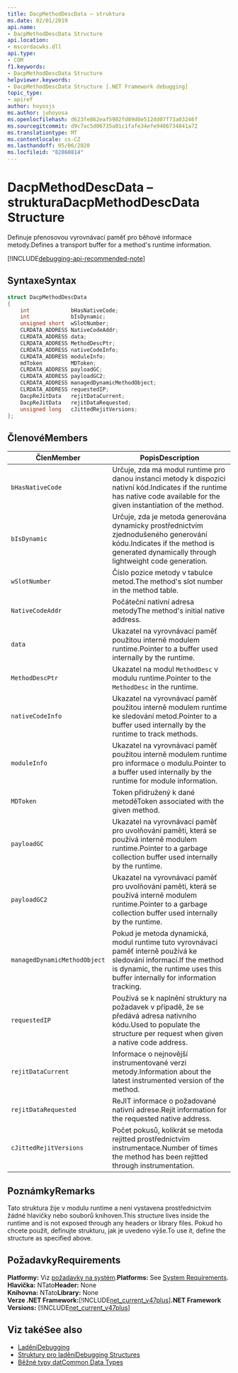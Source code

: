 ```yaml
---
title: DacpMethodDescData – struktura
ms.date: 02/01/2019
api.name:
- DacpMethodDescData Structure
api.location:
- mscordacwks.dll
api.type:
- COM
f1.keywords:
- DacpMethodDescData Structure
helpviewer.keywords:
- DacpMethodDescData Structure [.NET Framework debugging]
topic_type:
- apiref
author: hoyosjs
ms.author: juhoyosa
ms.openlocfilehash: d623fe862eaf5902fd89d0e512dd07f73a03246f
ms.sourcegitcommit: d9c7ac5d06735a01c1fafe34efe9486734841a72
ms.translationtype: MT
ms.contentlocale: cs-CZ
ms.lasthandoff: 05/06/2020
ms.locfileid: "82860814"
---
```

# <a name="dacpmethoddescdata-structure"></a><span data-ttu-id="4f490-102">DacpMethodDescData – struktura</span><span class="sxs-lookup"><span data-stu-id="4f490-102">DacpMethodDescData Structure</span></span>

<span data-ttu-id="4f490-103">Definuje přenosovou vyrovnávací paměť pro běhové informace metody.</span><span class="sxs-lookup"><span data-stu-id="4f490-103">Defines a transport buffer for a method's runtime information.</span></span>

[!INCLUDE[debugging-api-recommended-note](../../../../includes/debugging-api-recommended-note.md)]

## <a name="syntax"></a><span data-ttu-id="4f490-104">Syntaxe</span><span class="sxs-lookup"><span data-stu-id="4f490-104">Syntax</span></span>

```cpp
struct DacpMethodDescData
{
    int             bHasNativeCode;
    int             bIsDynamic;
    unsigned short  wSlotNumber;
    CLRDATA_ADDRESS NativeCodeAddr;
    CLRDATA_ADDRESS data;
    CLRDATA_ADDRESS MethodDescPtr;
    CLRDATA_ADDRESS nativeCodeInfo;
    CLRDATA_ADDRESS moduleInfo;
    mdToken         MDToken;
    CLRDATA_ADDRESS payloadGC;
    CLRDATA_ADDRESS payloadGC2;
    CLRDATA_ADDRESS managedDynamicMethodObject;
    CLRDATA_ADDRESS requestedIP;
    DacpReJitData   rejitDataCurrent;
    DacpReJitData   rejitDataRequested;
    unsigned long   cJittedRejitVersions;
};
```

## <a name="members"></a><span data-ttu-id="4f490-105">Členové</span><span class="sxs-lookup"><span data-stu-id="4f490-105">Members</span></span>

| <span data-ttu-id="4f490-106">Člen</span><span class="sxs-lookup"><span data-stu-id="4f490-106">Member</span></span>                       | <span data-ttu-id="4f490-107">Popis</span><span class="sxs-lookup"><span data-stu-id="4f490-107">Description</span></span>                                                                                     |
| ---------------------------- | ----------------------------------------------------------------------------------------------- |
| `bHasNativeCode`             | <span data-ttu-id="4f490-108">Určuje, zda má modul runtime pro danou instanci metody k dispozici nativní kód.</span><span class="sxs-lookup"><span data-stu-id="4f490-108">Indicates if the runtime has native code available for the given instantiation of the method.</span></span> |
| `bIsDynamic`                 | <span data-ttu-id="4f490-109">Určuje, zda je metoda generována dynamicky prostřednictvím zjednodušeného generování kódu.</span><span class="sxs-lookup"><span data-stu-id="4f490-109">Indicates if the method is generated dynamically through lightweight code generation.</span></span>           |
| `wSlotNumber`                | <span data-ttu-id="4f490-110">Číslo pozice metody v tabulce metod.</span><span class="sxs-lookup"><span data-stu-id="4f490-110">The method's slot number in the method table.</span></span>                                                   |
| `NativeCodeAddr`             | <span data-ttu-id="4f490-111">Počáteční nativní adresa metody</span><span class="sxs-lookup"><span data-stu-id="4f490-111">The method's initial native address.</span></span>                                                            |
| `data`                       | <span data-ttu-id="4f490-112">Ukazatel na vyrovnávací paměť použitou interně modulem runtime.</span><span class="sxs-lookup"><span data-stu-id="4f490-112">Pointer to a buffer used internally by the runtime.</span></span>                                             |
| `MethodDescPtr`              | <span data-ttu-id="4f490-113">Ukazatel na modul `MethodDesc` v modulu runtime.</span><span class="sxs-lookup"><span data-stu-id="4f490-113">Pointer to the `MethodDesc` in the runtime.</span></span>                                                     |
| `nativeCodeInfo`             | <span data-ttu-id="4f490-114">Ukazatel na vyrovnávací paměť použitou interně modulem runtime ke sledování metod.</span><span class="sxs-lookup"><span data-stu-id="4f490-114">Pointer to a buffer used internally by the runtime to track methods.</span></span>                            |
| `moduleInfo`                 | <span data-ttu-id="4f490-115">Ukazatel na vyrovnávací paměť použitou interně modulem runtime pro informace o modulu.</span><span class="sxs-lookup"><span data-stu-id="4f490-115">Pointer to a buffer used internally by the runtime for module information.</span></span>                      |
| `MDToken`                    | <span data-ttu-id="4f490-116">Token přidružený k dané metodě</span><span class="sxs-lookup"><span data-stu-id="4f490-116">Token associated with the given method.</span></span>                                                         |
| `payloadGC`                  | <span data-ttu-id="4f490-117">Ukazatel na vyrovnávací paměť pro uvolňování paměti, která se používá interně modulem runtime.</span><span class="sxs-lookup"><span data-stu-id="4f490-117">Pointer to a garbage collection buffer used internally by the runtime.</span></span>                          |
| `payloadGC2`                 | <span data-ttu-id="4f490-118">Ukazatel na vyrovnávací paměť pro uvolňování paměti, která se používá interně modulem runtime.</span><span class="sxs-lookup"><span data-stu-id="4f490-118">Pointer to a garbage collection buffer used internally by the runtime.</span></span>                          |
| `managedDynamicMethodObject` | <span data-ttu-id="4f490-119">Pokud je metoda dynamická, modul runtime tuto vyrovnávací paměť interně používá ke sledování informací.</span><span class="sxs-lookup"><span data-stu-id="4f490-119">If the method is dynamic, the runtime uses this buffer internally for information tracking.</span></span>     |
| `requestedIP`                | <span data-ttu-id="4f490-120">Používá se k naplnění struktury na požadavek v případě, že se předává adresa nativního kódu.</span><span class="sxs-lookup"><span data-stu-id="4f490-120">Used to populate the structure per request when given a native code address.</span></span>                    |
| `rejitDataCurrent`           | <span data-ttu-id="4f490-121">Informace o nejnovější instrumentované verzi metody.</span><span class="sxs-lookup"><span data-stu-id="4f490-121">Information about the latest instrumented version of the method.</span></span>                                   |
| `rejitDataRequested`         | <span data-ttu-id="4f490-122">ReJIT informace o požadované nativní adrese.</span><span class="sxs-lookup"><span data-stu-id="4f490-122">Rejit information for the requested native address.</span></span>                                             |
| `cJittedRejitVersions`       | <span data-ttu-id="4f490-123">Počet pokusů, kolikrát se metoda rejitted prostřednictvím instrumentace.</span><span class="sxs-lookup"><span data-stu-id="4f490-123">Number of times the method has been rejitted through instrumentation.</span></span>                           |

## <a name="remarks"></a><span data-ttu-id="4f490-124">Poznámky</span><span class="sxs-lookup"><span data-stu-id="4f490-124">Remarks</span></span>

<span data-ttu-id="4f490-125">Tato struktura žije v modulu runtime a není vystavena prostřednictvím žádné hlavičky nebo souborů knihoven.</span><span class="sxs-lookup"><span data-stu-id="4f490-125">This structure lives inside the runtime and is not exposed through any headers or library files.</span></span> <span data-ttu-id="4f490-126">Pokud ho chcete použít, definujte strukturu, jak je uvedeno výše.</span><span class="sxs-lookup"><span data-stu-id="4f490-126">To use it, define the structure as specified above.</span></span>

## <a name="requirements"></a><span data-ttu-id="4f490-127">Požadavky</span><span class="sxs-lookup"><span data-stu-id="4f490-127">Requirements</span></span>
<span data-ttu-id="4f490-128">**Platformy:** Viz [požadavky na systém](../../get-started/system-requirements.md).</span><span class="sxs-lookup"><span data-stu-id="4f490-128">**Platforms:** See [System Requirements](../../get-started/system-requirements.md).</span></span>  
<span data-ttu-id="4f490-129">**Hlavička:** NTato</span><span class="sxs-lookup"><span data-stu-id="4f490-129">**Header:** None</span></span>  
<span data-ttu-id="4f490-130">**Knihovna:** NTato</span><span class="sxs-lookup"><span data-stu-id="4f490-130">**Library:** None</span></span>  
<span data-ttu-id="4f490-131">**Verze .NET Framework:**[!INCLUDE[net_current_v47plus](../../../../includes/net-current-v47plus.md)]</span><span class="sxs-lookup"><span data-stu-id="4f490-131">**.NET Framework Versions:** [!INCLUDE[net_current_v47plus](../../../../includes/net-current-v47plus.md)]</span></span>  

## <a name="see-also"></a><span data-ttu-id="4f490-132">Viz také</span><span class="sxs-lookup"><span data-stu-id="4f490-132">See also</span></span>

- [<span data-ttu-id="4f490-133">Ladění</span><span class="sxs-lookup"><span data-stu-id="4f490-133">Debugging</span></span>](index.md)
- [<span data-ttu-id="4f490-134">Struktury pro ladění</span><span class="sxs-lookup"><span data-stu-id="4f490-134">Debugging Structures</span></span>](debugging-structures.md)
- [<span data-ttu-id="4f490-135">Běžné typy dat</span><span class="sxs-lookup"><span data-stu-id="4f490-135">Common Data Types</span></span>](../common-data-types-unmanaged-api-reference.md)
